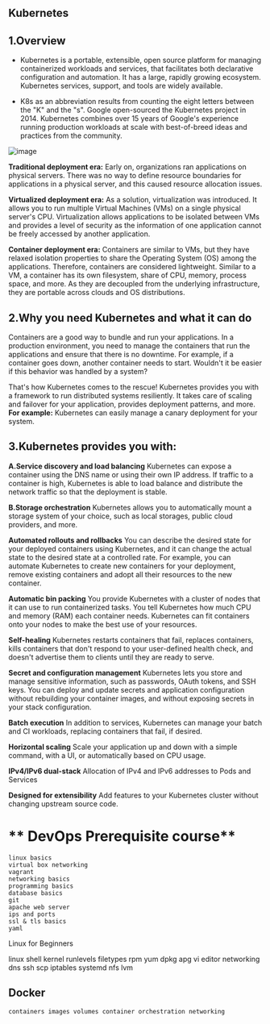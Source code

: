 ## Kubernetes

## 1.Overview

- Kubernetes is a portable, extensible, open source platform for managing containerized workloads and services, that facilitates both declarative configuration and automation. It has a large, rapidly growing ecosystem. Kubernetes services, support, and tools are widely available.

- K8s as an abbreviation results from counting the eight letters between the "K" and the "s". Google open-sourced the Kubernetes project in 2014. Kubernetes combines over 15 years of Google's experience running production workloads at scale with best-of-breed ideas and practices from the community.

![image](https://github.com/naveen9596/Kubernetes--IAS-Batch/assets/108785228/12065ed2-021e-4545-afc8-2d96ec2ec4ae)

**Traditional deployment era:** Early on, organizations ran applications on physical servers. There was no way to define resource boundaries for applications in a physical server, and this caused resource allocation issues.

**Virtualized deployment era:**  As a solution, virtualization was introduced. It allows you to run multiple Virtual Machines (VMs) on a single physical server's CPU. Virtualization allows applications to be isolated between VMs and provides a level of security as the information of one application cannot be freely accessed by another application.

**Container deployment era:** Containers are similar to VMs, but they have relaxed isolation properties to share the Operating System (OS) among the applications. Therefore, containers are considered lightweight. Similar to a VM, a container has its own filesystem, share of CPU, memory, process space, and more. As they are decoupled from the underlying infrastructure, they are portable across clouds and OS distributions.

## 2.Why you need Kubernetes and what it can do
Containers are a good way to bundle and run your applications. In a production environment, you need to manage the containers that run the applications and ensure that there is no downtime. For example, if a container goes down, another container needs to start. Wouldn't it be easier if this behavior was handled by a system?

That's how Kubernetes comes to the rescue! Kubernetes provides you with a framework to run distributed systems resiliently. It takes care of scaling and failover for your application, provides deployment patterns, and more. **For example:** Kubernetes can easily manage a canary deployment for your system.

## 3.Kubernetes provides you with:

**A.Service discovery and load balancing** 
Kubernetes can expose a container using the DNS name or using their own IP address. If traffic to a container is high, Kubernetes is able to load balance and distribute the network traffic so that the deployment is stable.

**B.Storage orchestration** 
Kubernetes allows you to automatically mount a storage system of your choice, such as local storages, public cloud providers, and more.

**Automated rollouts and rollbacks** You can describe the desired state for your deployed containers using Kubernetes, and it can change the actual state to the desired state at a controlled rate. For example, you can automate Kubernetes to create new containers for your deployment, remove existing containers and adopt all their resources to the new container.

**Automatic bin packing** You provide Kubernetes with a cluster of nodes that it can use to run containerized tasks. You tell Kubernetes how much CPU and memory (RAM) each container needs. Kubernetes can fit containers onto your nodes to make the best use of your resources.

**Self-healing** Kubernetes restarts containers that fail, replaces containers, kills containers that don't respond to your user-defined health check, and doesn't advertise them to clients until they are ready to serve.

**Secret and configuration management** Kubernetes lets you store and manage sensitive information, such as passwords, OAuth tokens, and SSH keys. You can deploy and update secrets and application configuration without rebuilding your container images, and without exposing secrets in your stack configuration.

**Batch execution** In addition to services, Kubernetes can manage your batch and CI workloads, replacing containers that fail, if desired.

**Horizontal scaling** Scale your application up and down with a simple command, with a UI, or automatically based on CPU usage.

**IPv4/IPv6 dual-stack** Allocation of IPv4 and IPv6 addresses to Pods and Services

**Designed for extensibility** Add features to your Kubernetes cluster without changing upstream source code.


** DevOps Prerequisite course**
===========================
```
linux basics
virtual box networking
vagrant
networking basics
programming basics
database basics
git
apache web server
ips and ports
ssl & tls basics
yaml
```


Linux for Beginners

linux shell
kernel
runlevels
filetypes
rpm
yum
dpkg
apg
vi editor
networking
dns
ssh
scp
iptables
systemd
nfs
lvm

## Docker
``containers
images
volumes
container
orchestration
networking
``





